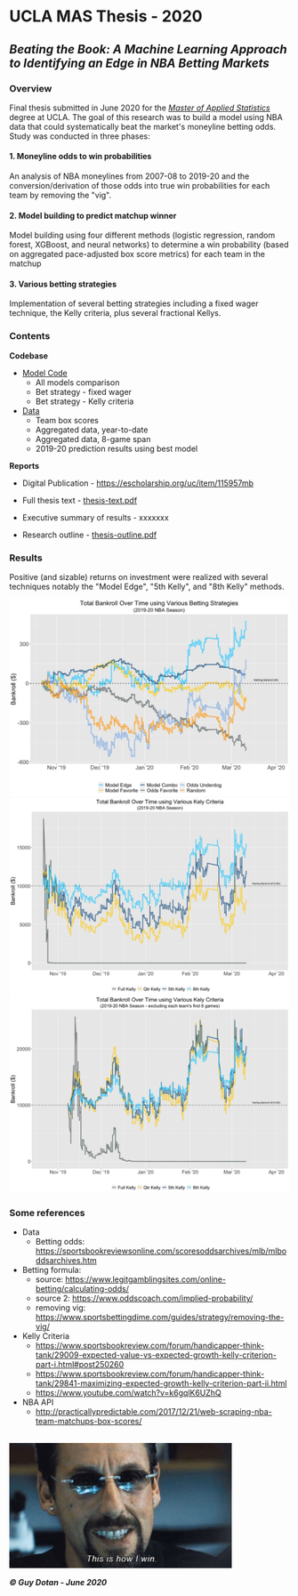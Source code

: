 # UCLA MAS Thesis - 2020
## _Beating the Book: A Machine Learning Approach to Identifying an Edge in NBA Betting Markets_

### Overview
Final thesis submitted in June 2020 for the *[Master of Applied Statistics](https://master.stat.ucla.edu/)* degree at UCLA. The goal of this research was to build a model using NBA data that could systematically beat the market's moneyline betting odds. Study was conducted in three phases:

#### 1. Moneyline odds to win probabilities
An analysis of NBA moneylines from 2007-08 to 2019-20 and the conversion/derivation of those odds into true win probabilities for each team by removing the "vig".

#### 2. Model building to predict matchup winner
Model building using four different methods (logistic regression, random forest, XGBoost, and neural networks) to determine a win probability (based on aggregated pace-adjusted box score metrics) for each team in the matchup

#### 3. Various betting strategies 
Implementation of several betting strategies including a fixed wager technique, the Kelly criteria, plus several fractional Kellys.  


### Contents

**Codebase** 

* [Model Code](https://github.com/guy-dotan/uclathesis/tree/master/code)
	* All models comparison
	* Bet strategy - fixed wager
	* Bet strategy - Kelly criteria
* [Data](https://github.com/guy-dotan/uclathesis/tree/master/data)
	* Team box scores
	* Aggregated data, year-to-date
	* Aggregated data, 8-game span
	* 2019-20 prediction results using best model

**Reports**

* Digital Publication - https://escholarship.org/uc/item/115957mb

* Full thesis text -  [thesis-text.pdf](https://github.com/guy-dotan/uclathesis/blob/master/thesis-text.pdf)

* Executive summary of results -  xxxxxxx
 
* Research outline - [thesis-outline.pdf](https://github.com/guy-dotan/uclathesis/blob/master/thesis-outline.pdf)

### Results
Positive (and sizable) returns on investment were realized with several techniques notably the "Model Edge", "5th Kelly", and "8th Kelly" methods.

<p align = "center">
<kbd>
<img src="images/bet-perf-fixed-final.png" alt = "bet results fixed" width = "600" />
</kbd>

<kbd>
<img src="images/bet-perf-kc-final.png" alt = "bet results kelly" width = "600" />
</kbd>

<kbd>
<img src="images/bet-perf-kc-final2.png" alt = "bet results kelly 2" width = "600" />
</kbd>

</p>

### Some references
* Data
	* Betting odds: https://sportsbookreviewsonline.com/scoresoddsarchives/mlb/mlboddsarchives.htm
* Betting formula:
	* source: https://www.legitgamblingsites.com/online-betting/calculating-odds/
	* source 2: https://www.oddscoach.com/implied-probability/
	* removing vig: https://www.sportsbettingdime.com/guides/strategy/removing-the-vig/ 
* Kelly Criteria
	* https://www.sportsbookreview.com/forum/handicapper-think-tank/29009-expected-value-vs-expected-growth-kelly-criterion-part-i.html#post250260
	* https://www.sportsbookreview.com/forum/handicapper-think-tank/29841-maximizing-expected-growth-kelly-criterion-part-ii.html
	* https://www.youtube.com/watch?v=k6gqlK6UZhQ
* NBA API
	* http://practicallypredictable.com/2017/12/21/web-scraping-nba-team-matchups-box-scores/

<br/>

<img src="images/uncut.jpg" alt = "uncut gems" width = "400" />

___&copy; Guy Dotan - June 2020___

